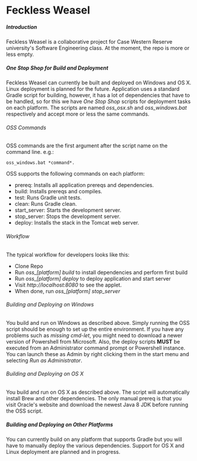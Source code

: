 # Feckless Weasel
##### Introduction

Feckless Weasel is a collaborative project for Case Western Reserve university's
Software Engineering class. At the moment, the repo is more or less empty.

##### One Stop Shop for Build and Deployment

Feckless Weasel can currently be built and deployed on Windows and OS X. Linux
deployment is planned for the future. Application uses a standard Gradle script
for building, however, it has a lot of dependencies that have to be handled, so
for this we have *One Stop Shop* scripts for deployment tasks on each platform.
The scripts are named *oss_osx.sh* and *oss_windows.bat* respectively and accept
more or less the same commands.
###### OSS Commands
OSS commands are the first argument after the script name on the command line.
e.g.:
```
oss_windows.bat *command*.
```

OSS supports the following commands on each
platform:
* prereq: Installs all application prereqs and dependencies.
* build: Installs prereqs and compiles.
* test: Runs Gradle unit tests.
* clean: Runs Gradle clean.
* start_server: Starts the development server.
* stop_server: Stops the development server.
* deploy: Installs the stack in the Tomcat web server.

###### Workflow

The typical workflow for developers looks like this:
* Clone Repo
* Run *oss_[platform] build* to install dependencies and perform first build
* Run *oss_[platform] deploy* to deploy application and start server
* Visit *http://localhost:8080* to see the applet.
* When done, run *oss_[platform] stop_server*

###### Building and Deploying on Windows
You build and run on Windows as described above. Simply running the OSS script
should be enough to set up the entire environment. If you have any problems
such as *missing cmd-let*, you might need to download a newer version of
Powershell from Microsoft. Also, the deploy scripts **MUST** be executed
from an Administrator command prompt or Powershell instance. You can launch
these as Admin by right clicking them in the start menu and selecting
*Run as Administrator*.

###### Building and Deploying on OS X

You build and run on OS X as described above. The script will automatically
install Brew and other dependencies. The only manual prereq is that you visit
Oracle's website and download the newest Java 8 JDK before running the OSS
script.

##### Building and Deploying on Other Platforms

You can currently build on any platform that supports Gradle but you will have to manually
deploy the various dependencies. Support for OS X and Linux deployment are planned and in
progress.